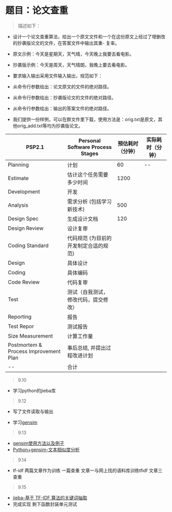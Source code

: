 # 题目：论文查重

> 描述如下：

- 设计一个论文查重算法，给出一个原文文件和一个在这份原文上经过了增删改的抄袭版论文的文件，在答案文件中输出其重- 复率。

- 原文示例：今天是星期天，天气晴，今天晚上我要去看电影。
- 抄袭版示例：今天是周天，天气晴朗，我晚上要去看电影。
- 要求输入输出采用文件输入输出，规范如下：

- 从命令行参数给出：论文原文的文件的绝对路径。
- 从命令行参数给出：抄袭版论文的文件的绝对路径。
- 从命令行参数给出：输出的答案文件的绝对路径。
- 我们提供一份样例，可以在群文件里下载，使用方法是：orig.txt是原文，其他orig_add.txt等均为抄袭版论文。



|PSP2.1|Personal Software Process Stages|预估耗时（分钟）|实际耗时（分钟）|
|--|--|--|--|
|Planning|计划|60|--|
|Estimate|估计这个任务需要多少时间|1200|
|Development|开发|
|Analysis|需求分析 (包括学习新技术)|500|
|Design Spec|生成设计文档|120
|Design Review| 设计复审|
|Coding Standard|代码规范 (为目前的开发制定合适的规范)|
|Design|具体设计|
|Coding|具体编码|
|Code Review|代码复审|
|Test|测试（自我测试，修改代码，提交修改）|
|Reporting|报告|
|Test Repor|测试报告|
|Size Measurement|计算工作量|
|Postmortem & Process Improvement Plan|事后总结, 并提出过程改进计划|
|--|合计|

> 9.10
- 学习python的jieba库 
> 9.12
- 写了文件读取与输出

- 学习[gensim](https://gensim.apachecn.org/#/blog/Introduction/README)

> 9.13
- [gensim使用方法以及例子](https://blog.csdn.net/u014595019/article/details/52218249/?biz_id=102&utm_term=corpora.Dictionary.save&utm_medium=distribute.pc_search_result.none-task-blog-2~all~sobaiduweb~default-9-52218249&spm=1018.2118.3001.4187)
- [Python+gensim-文本相似度分析](https://blog.csdn.net/Yellow_python/article/details/81021142?ops_request_misc=%257B%2522request%255Fid%2522%253A%2522160000659919724835847152%2522%252C%2522scm%2522%253A%252220140713.130102334..%2522%257D&request_id=160000659919724835847152&biz_id=0&utm_medium=distribute.pc_search_result.none-task-blog-2~all~first_rank_v2~rank_v28-2-81021142.pc_first_rank_v2_rank_v28&utm_term=similarities.SparseMatrixSimil&spm=1018.2118.3001.4187)

> 9.14
- tf-idf 两篇文章作为训练 一篇查重 文章一与网上找的语料库训练tfidf 文章三查重

> 9.15
- [jieba-基于 TF-IDF 算法的关键词抽取](https://blog.csdn.net/Atishoo_13/article/details/86565771?ops_request_misc=%257B%2522request%255Fid%2522%253A%2522160017890219725247450920%2522%252C%2522scm%2522%253A%252220140713.130102334..%2522%257D&request_id=160017890219725247450920&biz_id=0&utm_medium=distribute.pc_search_result.none-task-blog-2~all~top_click~default-1-86565771.pc_first_rank_v2_rank_v28&utm_term=jieba+tfidf&spm=1018.2118.3001.4187)
- 完成实现 剩下函数封装单元测试